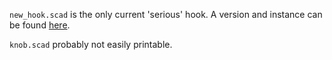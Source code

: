 `new_hook.scad` is the only current 'serious' hook. A version and instance
can be found [here](http://www.thingiverse.com/thing:74092).

`knob.scad` probably not easily printable.
